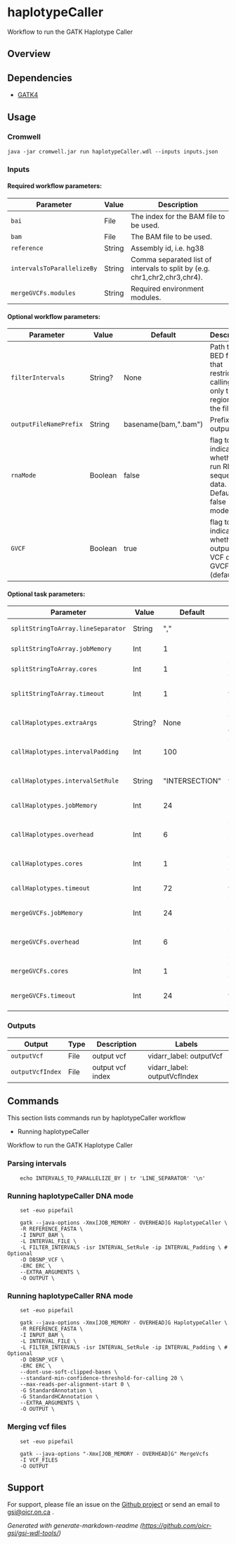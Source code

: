 # haplotypeCaller

Workflow to run the GATK Haplotype Caller

## Overview

## Dependencies

* [GATK4](https://gatk.broadinstitute.org/hc/en-us/articles/360037225632-HaplotypeCaller)


## Usage

### Cromwell
```
java -jar cromwell.jar run haplotypeCaller.wdl --inputs inputs.json
```

### Inputs

#### Required workflow parameters:
Parameter|Value|Description
---|---|---
`bai`|File|The index for the BAM file to be used.
`bam`|File|The BAM file to be used.
`reference`|String|Assembly id, i.e. hg38
`intervalsToParallelizeBy`|String|Comma separated list of intervals to split by (e.g. chr1,chr2,chr3,chr4).
`mergeGVCFs.modules`|String|Required environment modules.


#### Optional workflow parameters:
Parameter|Value|Default|Description
---|---|---|---
`filterIntervals`|String?|None|Path to a BED file that restricts calling to only the regions in the file.
`outputFileNamePrefix`|String|basename(bam,".bam")|Prefix for output file.
`rnaMode`|Boolean|false|flag to indicate whether to run RNA sequencing data. Default is false (DNA mode).
`GVCF`|Boolean|true|flag to indicated whether the output is VCF or GVCF (default).


#### Optional task parameters:
Parameter|Value|Default|Description
---|---|---|---
`splitStringToArray.lineSeparator`|String|","|line separator for intervalsToParallelizeBy. 
`splitStringToArray.jobMemory`|Int|1|Memory allocated to job (in GB).
`splitStringToArray.cores`|Int|1|The number of cores to allocate to the job.
`splitStringToArray.timeout`|Int|1|Maximum amount of time (in hours) the task can run for.
`callHaplotypes.extraArgs`|String?|None|Additional arguments to be passed directly to the command.
`callHaplotypes.intervalPadding`|Int|100|The number of bases of padding to add to each interval.
`callHaplotypes.intervalSetRule`|String|"INTERSECTION"|Set merging approach to use for combining interval inputs.
`callHaplotypes.jobMemory`|Int|24|Memory allocated to job (in GB).
`callHaplotypes.overhead`|Int|6|Java overhead memory (in GB). jobMemory - overhead == java Xmx/heap memory.
`callHaplotypes.cores`|Int|1|The number of cores to allocate to the job.
`callHaplotypes.timeout`|Int|72|Maximum amount of time (in hours) the task can run for.
`mergeGVCFs.jobMemory`|Int|24|Memory allocated to job (in GB).
`mergeGVCFs.overhead`|Int|6|Java overhead memory (in GB). jobMemory - overhead == java Xmx/heap memory.
`mergeGVCFs.cores`|Int|1|The number of cores to allocate to the job.
`mergeGVCFs.timeout`|Int|24|Maximum amount of time (in hours) the task can run for.


### Outputs

Output | Type | Description | Labels
---|---|---|---
`outputVcf`|File|output vcf|vidarr_label: outputVcf
`outputVcfIndex`|File|output vcf index|vidarr_label: outputVcfIndex


## Commands
 This section lists commands run by haplotypeCaller workflow
 
 * Running haplotypeCaller
 
 Workflow to run the GATK Haplotype Caller
 
 ### Parsing intervals
 
 ```
     echo INTERVALS_TO_PARALLELIZE_BY | tr 'LINE_SEPARATOR' '\n'
 ```
 
 ### Running haplotypeCaller DNA mode
 
 ```
     set -euo pipefail
 
     gatk --java-options -Xmx[JOB_MEMORY - OVERHEAD]G HaplotypeCaller \
     -R REFERENCE_FASTA \
     -I INPUT_BAM \
     -L INTERVAL_FILE \
     -L FILTER_INTERVALS -isr INTERVAL_SetRule -ip INTERVAL_Padding \ # Optional
     -D DBSNP_VCF \
     -ERC ERC \
     --EXTRA_ARGUMENTS \
     -O OUTPUT \
 ```
 ### Running haplotypeCaller RNA mode
 
 ```
     set -euo pipefail
 
     gatk --java-options -Xmx[JOB_MEMORY - OVERHEAD]G HaplotypeCaller \
     -R REFERENCE_FASTA \
     -I INPUT_BAM \
     -L INTERVAL_FILE \
     -L FILTER_INTERVALS -isr INTERVAL_SetRule -ip INTERVAL_Padding \ # Optional
     -D DBSNP_VCF \
     -ERC ERC \
     --dont-use-soft-clipped-bases \
     --standard-min-confidence-threshold-for-calling 20 \
     --max-reads-per-alignment-start 0 \
     -G StandardAnnotation \
     -G StandardHCAnnotation \
     --EXTRA_ARGUMENTS \
     -O OUTPUT \
 ```
 
 ### Merging vcf files
 
 ```
     set -euo pipefail
 
     gatk --java-options "-Xmx[JOB_MEMORY - OVERHEAD]G" MergeVcfs
     -I VCF_FILES
     -O OUTPUT
 ```
 ## Support

For support, please file an issue on the [Github project](https://github.com/oicr-gsi) or send an email to gsi@oicr.on.ca .

_Generated with generate-markdown-readme (https://github.com/oicr-gsi/gsi-wdl-tools/)_
